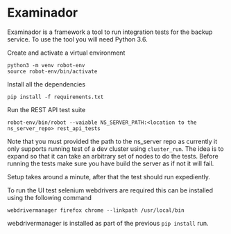 Examinador
======

Examinador is a framework a tool to run integration tests for the backup service.
To use the tool you will need Python 3.6.

Create and activate a virtual environment

```
python3 -m venv robot-env
source robot-env/bin/activate
```

Install all the dependencies

```
pip install -f requirements.txt
```

Run the REST API test suite

```
robot-env/bin/robot --vaiable NS_SERVER_PATH:<location to the ns_server_repo> rest_api_tests
```

Note that you must provided the path to the ns_server repo as currently it only supports running
test of a dev cluster using `cluster_run`. The idea is to expand so that it can take an arbitrary
set of nodes to do the tests. Before running the tests make sure you have build the server as if
not it will fail.

Setup takes around a minute, after that the test should run expediently.

To run the UI test selenium webdrivers are required this can be installed using the following command
```
webdrivermanager firefox chrome --linkpath /usr/local/bin
```

webdrivermanager is installed as part of the previous `pip install` run.
